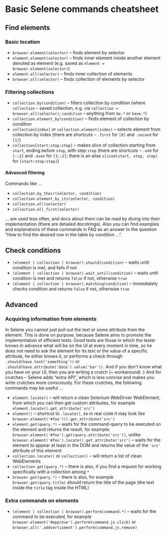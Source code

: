 # Basic Selene commands cheatsheet

## Find elements

### Basic location
* `browser.element(selector)` – finds element by selector
* `element.element(selector)` – finds inner element inside another element denoted as element (e.g. saved as `element = browser.element(selector)`)
* `element.all(selector)` – finds inner collection of elements
* `browser.all(selector)` – finds collection of elements by selector

### Filtering collections
* `collection.by(condition)` – filters collection by condition (where `collection` – saved collection, e.g. via `collection = browser.all(selector)`; `condition` – anything from `be.*` or `have.*`)
* `collection.element_by(condition)` – finds element of collection by condition
* `collection[index]` or `collection.element(index)` – selects element from collection by index (there are shortcuts – `.first` for `[0]` and `.second` for `[1]`)
* `collection[start:stop:step]` – makes slice of collection starting from `start`, ending before `stop`, with step `step` (there are shortcuts – `.odd` for `[::2]` and `.even` for `[1::2]`; there is an alias `sliced(start, stop, step)` for `[start:stop:step]`)


#### Advanced filtering

Commands like ...

* `collection.by_their(selector, condition)`
* `collection.element_by_its(selector, condition)`
* `collection.all(selector)`
* `collection.all_first(selector)`

... are used less often, and docs about them can be read by diving into their implementation (there are detailed docstrings). Also you can find examples and explanations of these commands in FAQ as an answer to the question “How to find the desired row in the table by condition ...”.

## Check conditions

* `(element | collection | browser).should(condition)` – waits until condition is met, and fails if not
* `(element | collection | browser).wait_until(condition)` – waits until condition is met and returns `false` if not, otherwise `true`
* `(element | collection | browser).matching(condition)` – immediately checks condition and returns `false` if not, otherwise `true`


## Advanced

### Acquiring information from elements

In Selene you cannot just pull out the text or some attribute from the element. This is done on purpose, because Selene aims to promote the implementation of efficient tests. Good tests are those in which the tester knows in advance what will be on the UI at every moment in time, so he does not need to ask the element for its text or the value of a specific attribute, he either knows it, or performs a check through `.should(have.text('something'))` or `.should(have.attribute('data').value('bar'))`. And if you don't know what you have on your UI, then you are writing a crutch (~ workaround) :) And for crutches – Selene adds “extra API”, which is less concise and makes you write crutches more consciously. For these crutches, the following commands may be useful ...

* `element.locate()` – will return a clean Selenium WebDriver WebElement, from which you can then get custom attributes, for example `element.locate().get_attribute('src')`
* `element()` – shortcut to `.locate()`, so in real code it may look like `browser.element('#foo')().get_attribute('src')`
* `element.get(query.*)` – waits for the command-query to be executed on the element and returns the result, for example: `browser.element('#foo').get(query.attribute('src'))`, unlike `browser.element('#foo').locate().get_attribute('src')` – waits for the element to appear at least in the DOM and returns the value of the `'src'` attribute of this element
* `collection.locate()` or `collection()` – will return a list of clean WebElements
* `collection.get(query.*)` – there is also, if you find a request for working specifically with a collection among `*`
* `browser.get(query.*)` – there is also, for example `browser.get(query.title)` should return the title of the page (the text inside the `title` tag inside the HTML)


### Extra commands on elements

* `(element | collection | browser).perform(command.*)` – waits for the command to be executed, for example `browser.element('#approve').perform(command.js.click)` or `browser.all('.addvertisment').perform(command.js.remove)`